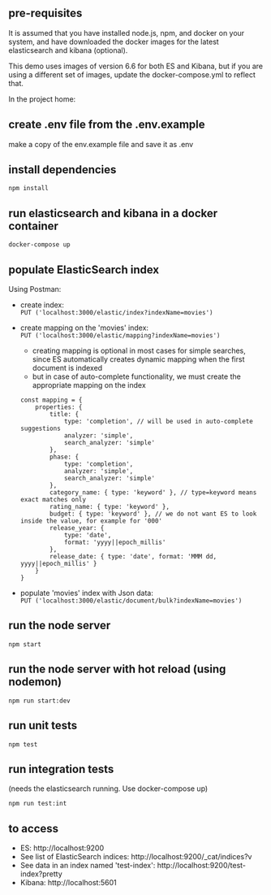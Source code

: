 ## pre-requisites
It is assumed that you have installed node.js, npm, and docker on your system, and have downloaded the docker images for the latest elasticsearch and kibana (optional).

This demo uses images of version 6.6 for both ES and Kibana, but if you are using a different set of images, update the docker-compose.yml to reflect that. 

In the project home:
## create .env file from the .env.example
make a copy of the env.example file and save it as .env

## install dependencies
```npm install```

## run elasticsearch and kibana in a docker container
```docker-compose up```

## populate ElasticSearch index
Using Postman:
- create index: <br>`PUT ('localhost:3000/elastic/index?indexName=movies')`

- create mapping on the 'movies' index: <br>`PUT ('localhost:3000/elastic/mapping?indexName=movies')`
    - creating mapping is optional in most cases for simple searches, since ES automatically creates dynamic mapping when the first document is indexed
    - but in case of auto-complete functionality, we must create the appropriate mapping on the index

    ```
    const mapping = {
        properties: {
            title: {
                type: 'completion', // will be used in auto-complete suggestions
                analyzer: 'simple',
                search_analyzer: 'simple'
            },
            phase: {
                type: 'completion',
                analyzer: 'simple',
                search_analyzer: 'simple'
            },
            category_name: { type: 'keyword' }, // type=keyword means exact matches only
            rating_name: { type: 'keyword' },
            budget: { type: 'keyword' }, // we do not want ES to look inside the value, for example for '000'
            release_year: {
                type: 'date',
                format: 'yyyy||epoch_millis'
            },
            release_date: { type: 'date', format: 'MMM dd, yyyy||epoch_millis' }
        }
    }
    ```

- populate 'movies' index with Json data: <br> `PUT ('localhost:3000/elastic/document/bulk?indexName=movies')`

## run the node server
```npm start```

## run the node server with hot reload (using nodemon)
```npm run start:dev```

## run unit tests
```npm test```

## run integration tests
(needs the elasticsearch running. Use docker-compose up)

```npm run test:int```

## to access
* ES: http://localhost:9200 
* See list of ElasticSearch indices: http://localhost:9200/_cat/indices?v
* See data in an index named 'test-index': http://localhost:9200/test-index?pretty
* Kibana: http://localhost:5601 

